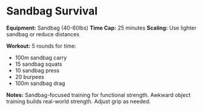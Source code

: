 # Sandbag Survival

**Equipment:** Sandbag (40-60lbs)
**Time Cap:** 25 minutes
**Scaling:** Use lighter sandbag or reduce distances

**Workout:**
5 rounds for time:
- 100m sandbag carry
- 15 sandbag squats
- 10 sandbag press
- 20 burpees
- 100m sandbag drag

**Notes:**
Sandbag-focused training for functional strength. Awkward object training builds real-world strength. Adjust grip as needed.